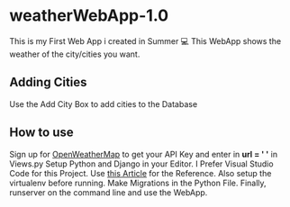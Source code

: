 # weatherWebApp-1.0


This is my First Web App i created in Summer 💻
This WebApp shows the weather of the city/cities you want.

## Adding Cities
Use the Add City Box to add cities to the Database

## How to use
Sign up for [OpenWeatherMap](https://openweathermap.org/api/) to get your API Key and enter in **url = ' '** in Views.py
Setup Python and Django in your Editor.
I Prefer Visual Studio Code for this Project.
Use [this Article](https://code.visualstudio.com/docs/python/tutorial-django) for the Reference.
Also setup the virtualenv before running.
Make Migrations in the Python File.
Finally, runserver on the command line and use the WebApp.


